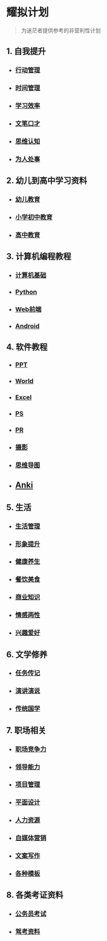 # 耀拟计划  
>为迷茫者提供参考的非营利性计划  
## 1. 自我提升
- ### [行动管理](https://www.aliyundrive.com/s/keRVra9mtad)  
- ### [时间管理](https://www.aliyundrive.com/s/1nNrmzRwHJQ)  
- ### [学习效率](https://www.aliyundrive.com/s/6vgBZbNuE7B)  
- ### [文笔口才](https://www.aliyundrive.com/s/mVzUeFPvynk)  
- ### [思维认知](https://www.aliyundrive.com/s/i6Ljb7UBpfj)  
- ### [为人处事](https://www.aliyundrive.com/s/kqnPnRzRe87)  
## 2. 幼儿到高中学习资料
- ### [幼儿教育](https://www.aliyundrive.com/s/oAsnmMRy5Wr)  
- ### [小学初中教育](https://www.aliyundrive.com/s/ouqWtmdtRyK)  
- ### [高中教育](https://www.aliyundrive.com/s/a9UyTthzaRS)  
## 3. 计算机编程教程  
- ### [计算机基础](https://www.aliyundrive.com/s/k7BcpiMbpgQ)  
- ### [Python](https://www.aliyundrive.com/s/XmEsDZd9HoT)  
- ### [Web前端](https://www.aliyundrive.com/s/WwaxvMHe4Bh)  
- ### [Android](https://www.aliyundrive.com/s/h8L4uCjQCgM)  
## 4. 软件教程  
- ### [PPT](https://www.aliyundrive.com/s/gS47adUV8do)  
- ### [World](https://www.aliyundrive.com/s/tDquMiTfYah)  
- ### [Excel](https://www.aliyundrive.com/s/AHKhn3jKyj9)  
- ### [PS](https://www.aliyundrive.com/s/QJ24Zzd593T)  
- ### [PR](https://www.aliyundrive.com/s/69Uz6AP8bib)  
- ### [摄影](https://www.aliyundrive.com/s/ZsDyJejTf6q)  
- ### [思维导图](https://www.aliyundrive.com/s/nGYJMkFcvb4)  
- ## [Anki](https://www.aliyundrive.com/s/VzoUTZn2Ref)  
## 5. 生活  
- ### [生活管理](https://www.aliyundrive.com/s/8GpUYfBebm3)  
- ### [形象提升](https://www.aliyundrive.com/s/7bLqTKrRGEW)  
- ### [健康养生](https://www.aliyundrive.com/s/45CMWsbaDc8)  
- ### [餐饮美食](https://www.aliyundrive.com/s/WaQYnnMVgkY)  
- ### [商业知识](https://www.aliyundrive.com/s/TpDCTAvydFS)  
- ### [情感两性](https://www.aliyundrive.com/s/jq36xkW12vp)  
- ### [兴趣爱好](https://www.aliyundrive.com/s/G575najSduc)  
## 6. 文学修养  
- ### [任务传记](https://www.aliyundrive.com/s/fH3e5fLTT9N)  
- ### [演讲演说](https://www.aliyundrive.com/s/b7YY5fHFQcT)  
- ### [传统国学](https://www.aliyundrive.com/s/u7RLQphh4kK)  
## 7. 职场相关  
- ### [职场竞争力](https://www.aliyundrive.com/s/ztrSkNX2rcY)  
- ### [领导能力](https://www.aliyundrive.com/s/Y28EmpFgUj4)  
- ### [项目管理](https://www.aliyundrive.com/s/Nc9pEyK4Yxz)  
- ### [平面设计](https://www.aliyundrive.com/s/f8UgcVDA5Sj)  
- ### [人力资源](https://www.aliyundrive.com/s/SmFWT9EpooX)  
- ### [自媒体营销](https://www.aliyundrive.com/s/R1MFohENhxM)  
- ### [文案写作](https://www.aliyundrive.com/s/Rng1XpTcNnP)  
- ### [各种模板](https://www.aliyundrive.com/s/1xpmpgTDF8t)  
## 8. 各类考证资料  
- ### [公务员考试](https://www.aliyundrive.com/s/akGhEbsPr3q)  
- ### [驾考资料](https://www.aliyundrive.com/s/Cwmk6zsE3xT)
